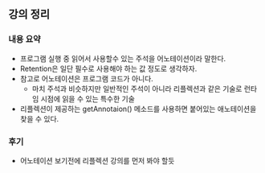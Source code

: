 ## 강의 정리

### 내용 요약

- 프로그램 실행 중 읽어서 사용할수 있는 주석을 어노테이션이라 말한다.
- Retention은 일단 필수로 사용해야 하는 값 정도로 생각하자.
- 참고로 어노테이션은 프로그램 코드가 아니다.
    - 마치 주석과 비슷하지만 일반적인 주석이 아니라 리플렉션과 같은 기술로 런타임 시점에 읽을 수 있는 특수한 기술
- 리플렉션이 제공하는 getAnnotaion() 메소드를 사용하면 붙어있는 애노테이션을 찾을 수 있다.

### 후기

- 어노테이션 보기전에 리플렉션 강의를 먼저 봐야 할듯